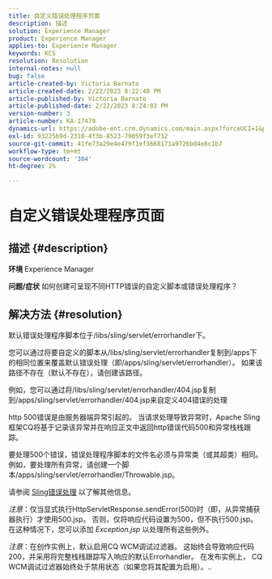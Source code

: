 ```yaml
---
title: 自定义错误处理程序页面
description: 描述
solution: Experience Manager
product: Experience Manager
applies-to: Experience Manager
keywords: KCS
resolution: Resolution
internal-notes: null
bug: false
article-created-by: Victoria Barnato
article-created-date: 2/22/2023 8:22:40 PM
article-published-by: Victoria Barnato
article-published-date: 2/22/2023 8:24:03 PM
version-number: 3
article-number: KA-17479
dynamics-url: https://adobe-ent.crm.dynamics.com/main.aspx?forceUCI=1&pagetype=entityrecord&etn=knowledgearticle&id=8df423a3-eeb2-ed11-83fe-6045bd0067ea
exl-id: 93225b9d-2310-4f3b-8523-79059f3ef712
source-git-commit: 41fe73a29e4e479f1ef3668171a9726bd4e8c1b7
workflow-type: tm+mt
source-wordcount: '304'
ht-degree: 2%

---
```


# 自定义错误处理程序页面

## 描述 {#description}

<b>环境</b>
Experience Manager


<b>问题/症状</b>
如何创建可呈现不同HTTP错误的自定义脚本或错误处理程序？


## 解决方法 {#resolution}


默认错误处理程序脚本位于/libs/sling/servlet/errorhandler下。

您可以通过将要自定义的脚本从/libs/sling/servlet/errorhandler复制到/apps下的相同位置来覆盖默认错误处理（即/apps/sling/servlet/errorhandler）。 如果该路径不存在（默认不存在），请创建该路径。

例如，您可以通过将/libs/sling/servlet/errorhandler/404.jsp复制到/apps/sling/servlet/errorhandler/404.jsp来自定义404错误的处理

http 500错误是由服务器端异常引起的。 当请求处理导致异常时，Apache Sling框架CQ将基于记录该异常并在响应正文中返回http错误代码500和异常栈栈跟踪。

要处理500个错误，错误处理程序脚本的文件名必须与异常类（或其超类）相同。 例如，要处理所有异常，请创建一个脚本/apps/sling/servlet/errorhandler/Throwable.jsp。

请参阅 [Sling错误处理](https://sling.apache.org/documentation/the-sling-engine/errorhandling.html) 以了解其他信息。

*注意*：仅当显式执行HttpServletResponse.sendError(500)时（即，从异常捕获器执行）才使用500.jsp。
否则，仅将响应代码设置为500，但不执行500.jsp。
在这种情况下，您可以添加 *Exception.jsp* 以处理所有这些例外。

*注意*：在创作实例上，默认启用CQ WCM调试过滤器。 这始终会导致响应代码200，并采用将完整栈栈跟踪写入响应的默认Errorhandler。 在发布实例上， CQ WCM调试过滤器始终处于禁用状态（如果您将其配置为启用）。..
